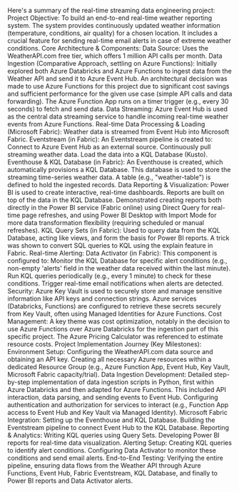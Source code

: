 Here's a summary of the real-time streaming data engineering project:
Project Objective:
To build an end-to-end real-time weather reporting system.
The system provides continuously updated weather information (temperature, conditions, air quality) for a chosen location.
It includes a crucial feature for sending real-time email alerts in case of extreme weather conditions.
Core Architecture & Components:
Data Source:
Uses the WeatherAPI.com free tier, which offers 1 million API calls per month.
Data Ingestion (Comparative Approach, settling on Azure Functions):
Initially explored both Azure Databricks and Azure Functions to ingest data from the Weather API and send it to Azure Event Hub.
An architectural decision was made to use Azure Functions for this project due to significant cost savings and sufficient performance for the given use case (simple API calls and data forwarding). The Azure Function App runs on a timer trigger (e.g., every 30 seconds) to fetch and send data.
Data Streaming:
Azure Event Hub is used as the central data streaming service to handle incoming real-time weather events from Azure Functions.
Real-time Data Processing & Loading (Microsoft Fabric):
Weather data is streamed from Event Hub into Microsoft Fabric.
Eventstream (in Fabric): An Eventstream pipeline is created to:
Connect to Azure Event Hub as an external source.
Continuously pull streaming weather data.
Load the data into a KQL Database (Kusto).
Eventhouse & KQL Database (in Fabric): An Eventhouse is created, which automatically provisions a KQL Database. This database is used to store the streaming time-series weather data. A table (e.g., "weather-table") is defined to hold the ingested records.
Data Reporting & Visualization:
Power BI is used to create interactive, real-time dashboards.
Reports are built on top of the data in the KQL Database.
Demonstrated creating reports both directly in the Power BI service (Fabric online) using Direct Query for real-time page refreshes, and using Power BI Desktop with Import Mode for more data transformation flexibility (requiring scheduled or manual refreshes).
KQL Query Sets (in Fabric): Used to query data from the KQL Database, acting like views, and form the basis for Power BI reports. A trick was shown to convert SQL queries to KQL using the explain feature in Fabric.
Real-time Alerting:
Data Activator (in Fabric): This component is configured to:
Monitor the KQL Database for specific alert conditions (e.g., non-empty 'alerts' field in the weather data received within the last minute).
Run KQL queries periodically (e.g., every 1 minute) to check for these conditions.
Trigger real-time email notifications when alerts are detected.
Security:
Azure Key Vault is used to securely store and manage sensitive information like API keys and connection strings.
Azure services (Databricks, Functions) are configured to retrieve these secrets securely from Key Vault, often using Managed Identities for Azure Functions.
Cost Management:
A key theme was cost optimization, notably in the decision to use Azure Functions over Azure Databricks for the ingestion part of this specific project.
The Azure Pricing Calculator was referenced to estimate resource costs.
Project Implementation Journey (Key Milestones):
Environment Setup:
Configuring the WeatherAPI.com data source and obtaining an API key.
Creating all necessary Azure resources within a dedicated Resource Group (e.g., Azure Function App, Event Hub, Key Vault, Microsoft Fabric capacity/trial).
Data Ingestion Development:
Detailed step-by-step implementation of data ingestion scripts in Python, first within Azure Databricks and then adapted for Azure Functions. This included API interaction, data parsing, and sending events to Event Hub.
Configuring authentication and authorization for services to interact (e.g., Function App access to Event Hub and Key Vault via Managed Identity).
Microsoft Fabric Integration:
Setting up the Eventhouse and KQL Database.
Building the Eventstream pipeline to connect Event Hub to the KQL Database.
Reporting & Analytics:
Writing KQL queries using Query Sets.
Developing Power BI reports for real-time data visualization.
Alerting Setup:
Creating KQL queries to identify alert conditions.
Configuring Data Activator to monitor these conditions and send email alerts.
End-to-End Testing:
Verifying the entire pipeline, ensuring data flows from the Weather API through Azure Functions, Event Hub, Fabric Eventstream, KQL Database, and finally to Power BI reports and Data Activator alerts.
